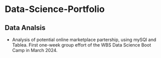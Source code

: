 # Data-Science-Portfolio




## Data Analsis
- Analysis of potential online marketplace partership, using mySQl and Tablea. First one-week group effort of the WBS Data Science Boot Camp in March 2024.
